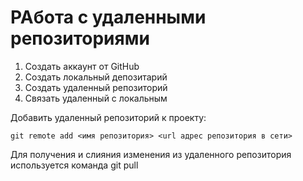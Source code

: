 # РАбота с удаленными репозиториями
1. Создать аккаунт от GitHub
2. Создать локальный депозитарий
3. Создать удаленный репозиторий
4. Связать удаленный с локальным


Добавить удаленный репозиторий к проекту:
```
git remote add <имя репозитория> <url адрес репозитория в сети>
```
Для получения и слияния изменения из удаленного репозитория используется команда git pull

